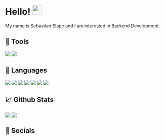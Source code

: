 # Hello! <img src="https://raw.githubusercontent.com/MartinHeinz/MartinHeinz/master/wave.gif" width="30px" height="30px">
My name is Sebastian Slape and I am interested in Backend Development. 
<!---If you would like to talk or collaborate, you can reach me at my [Website](https://nozzy.epizy.com), [Instagram](https://www.instagram.com/nozzyftw) or my [Discord](https://discord.gg/MmrYxKrZy3).
--->
## 🔧 Tools
[<img src="https://img.shields.io/badge/OS-Windows-informational?style=for-the-badge&logo=windows&logoColor=white&color=0078D6">](https://www.microsoft.com/en-au/windows/get-windows-10) [<img src="https://img.shields.io/badge/Editor-Visual%20Studio-informational?style=for-the-badge&logo=visualstudio&logoColor=white&color=5C2D91">](https://visualstudio.microsoft.com/)

## 📝 Languages
[<img src="https://img.shields.io/badge/HTML-informational?style=for-the-badge&logo=html5&logoColor=white&color=E34F26">](https://www.w3schools.com/html/)  [<img src="https://img.shields.io/badge/CSS-informational?style=for-the-badge&logo=css3&logoColor=white&color=1572B6">](https://www.w3schools.com/css/)  [<img src="https://img.shields.io/badge/JavaScript-informational?style=for-the-badge&logo=javascript&logoColor=black&color=F7DF1E">](https://www.w3schools.com/js/)  [<img src="https://img.shields.io/badge/C%23-informational?style=for-the-badge&logo=csharp&logoColor=white&color=239120">](https://docs.microsoft.com/en-us/dotnet/csharp/) [<img src="https://img.shields.io/badge/Python-informational?style=for-the-badge&logo=python&logoColor=white&color=3776AB">](https://www.python.org/)  [<img src="https://img.shields.io/badge/Lua-informational?style=for-the-badge&logo=lua&logoColor=white&color=2C2D72">](https://www.lua.org/start.html)  [<img src="https://img.shields.io/badge/PHP-informational?style=for-the-badge&logo=php&logoColor=white&color=2C2D72">](https://www.php.net/docs.php)

## 📈 Github Stats
<img align="center" src="https://github-readme-stats.vercel.app/api/top-langs/?username=SebastianSlape&theme=dark&langs_count=3" /> <img align="center" src="https://github-readme-stats.vercel.app/api?username=SebastianSlape&line_height=27&show_icons=true&theme=dark" />

## 📣 Socials
<!---[<img src="https://img.shields.io/badge/Stack%20Overflow-informational?style=for-the-badge&logo=stackoverflow&logoColor=white&color=F58025">](https://www.stackoverflow.com/users/13446337/nozzy)  [<img src="https://img.shields.io/badge/Instagram-informational?style=for-the-badge&logo=instagram&logoColor=white&color=E4405F">](https://www.instagram.com/nozzyfw)  [<img src="https://img.shields.io/badge/Twitter-informational?style=for-the-badge&logo=twitter&logoColor=white&color=1DA1F2">](https://www.twitter.com/nozzyfw) [<img src="https://img.shields.io/badge/Twitch-informational?style=for-the-badge&logo=twitch&logoColor=white&color=9146FF">](https://www.twitch.tv/nozzyfw)  [<img src="https://img.shields.io/badge/Discord-informational?style=for-the-badge&logo=discord&logoColor=white&color=5865F2">](https://discord.gg/MmrYxKrZy3)

![](https://img.shields.io/badge/<WORD_ON_LEFT>-<WORD_ON_RIGHT>-informational?style=flat&logo=<LOGO_NAME>&logoColor=white&color=2bbc8a)
--->
